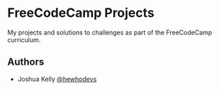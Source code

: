 
# FreeCodeCamp Projects

My projects and solutions to challenges as part of the FreeCodeCamp curriculum.

## Authors

- Joshua Kelly [@hewhodevs](https://www.github.com/hewhodevs)
